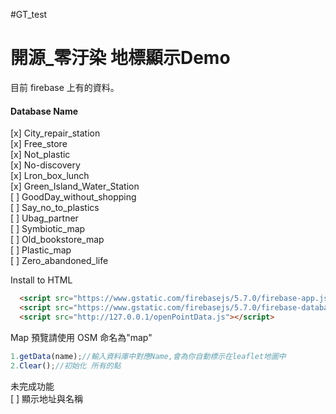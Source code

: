 #GT_test

<h1>開源_零汙染 地標顯示Demo</h1>
目前 firebase 上有的資料。<br>

<h4>Database Name</h4>
[x] City_repair_station<br>
[x] Free_store<br>
[x] Not_plastic<br>
[x] No-discovery<br>
[x] Lron_box_lunch<br>
[x] Green_Island_Water_Station<br>
[ ] GoodDay_without_shopping<br>
[ ] Say_no_to_plastics<br>
[ ] Ubag_partner<br>
[ ] Symbiotic_map<br>
[ ] Old_bookstore_map<br>
[ ] Plastic_map<br>
[ ] Zero_abandoned_life<br>

Install to HTML
```html
  <script src="https://www.gstatic.com/firebasejs/5.7.0/firebase-app.js"></script>
  <script src="https://www.gstatic.com/firebasejs/5.7.0/firebase-database.js"></script>
  <script src="http://127.0.0.1/openPointData.js"></script>
```
Map 預覽請使用 OSM
命名為"map"


```javascript
1.getData(name);//輸入資料庫中對應Name,會為你自動標示在leaflet地圖中
2.Clear();//初始化 所有的點
```

未完成功能<br>
[ ] 顯示地址與名稱<br>
